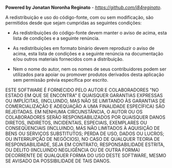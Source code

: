 **Powered by Jonatan Noronha Reginato** - *https://github.com/j84reginato*.

A redistribuição e uso do código-fonte, com ou sem modificação, são permitidos desde que sejam cumpridas as seguintes condições:

- As redistribuições do código-fonte devem manter o aviso de acima, esta lista de condições e a seguinte renúncia.

- As redistribuições em formato binário devem reproduzir o aviso de acima, esta lista de condições e a seguinte renúncia na documentação e/ou outros materiais fornecidos com a distribuição.

- Nem o nome do autor, nem os nomes de seus contribuidores podem ser utilizados para apoiar ou promover produtos derivados desta aplicação sem permissão prévia específica por escrito.

ESTE SOFTWARE É FORNECIDO PELO AUTOR E COLABORADORES "NO ESTADO EM QUE SE ENCONTRA" E QUAISQUER GARANTIAS EXPRESSAS OU IMPLÍCITAS, (INCLUINDO, MAS NÃO SE LIMITANDO ÀS GARANTIAS DE COMERCIALIZAÇÃO E ADEQUAÇÃO A UMA FINALIDADE ESPECÍFICA) SÃO REJEITADAS.
EM NENHUMA CIRCUNSTÂNCIA, O AUTOR OU OS COLABORADORES SERÃO RESPONSABILIZADOS POR QUAISQUER DANOS DIRETOS, INDIRETOS, INCIDENTAIS, ESPECIAIS, EXEMPLARES OU CONSEQÜENCIAIS (INCLUINDO, MAS NÃO LIMITADOS À AQUISIÇÃO DE BENS OU SERVIÇOS SUBSTITUTOS; PERDA DE USO, DADOS OU LUCROS; OU INTERRUPÇÃO DE NEGÓCIOS), NO CASO DE QUALQUER TEORIA DE RESPONSABILIDADE, SEJA EM CONTRATO, RESPONSABILIDADE ESTRITA, OU DELITO (INCLUINDO NEGLIGÊNCIA OU DE OUTRA FORMA) DECORRENTE DE QUALQUER FORMA DO USO DESTE SOFTWARE, MESMO SE AVISADO DA POSSIBILIDADE DE TAIS DANOS.
